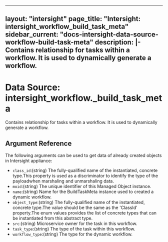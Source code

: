
---
layout: "intersight"
page_title: "Intersight: intersight_workflow_build_task_meta"
sidebar_current: "docs-intersight-data-source-workflow-build-task-meta"
description: |-
Contains relationship for tasks within a workflow. It is used to dynamically generate a workflow.
---

# Data Source: intersight_workflow._build_task_meta
Contains relationship for tasks within a workflow. It is used to dynamically generate a workflow.
## Argument Reference
The following arguments can be used to get data of already created objects in Intersight appliance:
* `class_id`:(string) The fully-qualified name of the instantiated, concrete type.This property is used as a discriminator to identify the type of the payloadwhen marshaling and unmarshaling data. 
* `moid`:(string) The unique identifier of this Managed Object instance. 
* `name`:(string) Name for the BuildTaskMeta instance used to created a dynamic workflow. 
* `object_type`:(string) The fully-qualified name of the instantiated, concrete type.The value should be the same as the 'ClassId' property.The enum values provides the list of concrete types that can be instantiated from this abstract type. 
* `src`:(string) Microservice owner for the task in this workflow. 
* `task_type`:(string) The type of the task within this workflow. 
* `workflow_type`:(string) The type for the dynamic workflow. 
